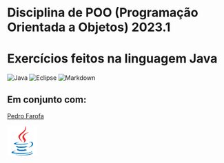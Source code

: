 # Disciplina de POO (Programação Orientada a Objetos) 2023.1
# Exercícios feitos na linguagem Java 
![Java](https://img.shields.io/badge/java-%23ED8B00.svg?style=for-the-badge&logo=java&logoColor=white)
![Eclipse](https://img.shields.io/badge/Eclipse-FE7A16.svg?style=for-the-badge&logo=Eclipse&logoColor=white)
![Markdown](https://img.shields.io/badge/markdown-%23000000.svg?style=for-the-badge&logo=markdown&logoColor=white)

## Em conjunto com:

<a title = "Você será direcionado ao perfil nessa mesma aba" href = "https://github.com//Pedrofarley7" >Pedro Farofa</a><br>

<img alt="Java-Java" height="70" width="70" src="https://raw.githubusercontent.com/devicons/devicon/master/icons/java/java-original.svg">
